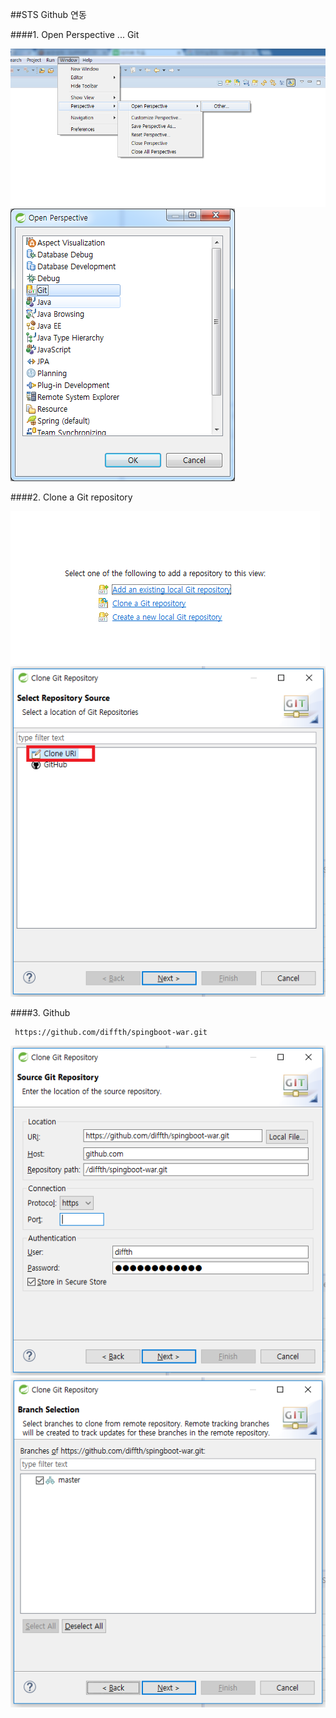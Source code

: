 ##STS Github 연동

####1. Open Perspective  ... Git

![](https://github.com/diffth/spingboot-war/blob/master/readmeImg/g01.png)
![](https://github.com/diffth/spingboot-war/blob/master/readmeImg/g02.png)

####2. Clone a Git repository

![](https://github.com/diffth/spingboot-war/blob/master/readmeImg/g03.png)
![](https://github.com/diffth/spingboot-war/blob/master/readmeImg/g04.png)

####3. Github

     https://github.com/diffth/spingboot-war.git

![](https://github.com/diffth/spingboot-war/blob/master/readmeImg/g05.png)
![](https://github.com/diffth/spingboot-war/blob/master/readmeImg/g06.png)

